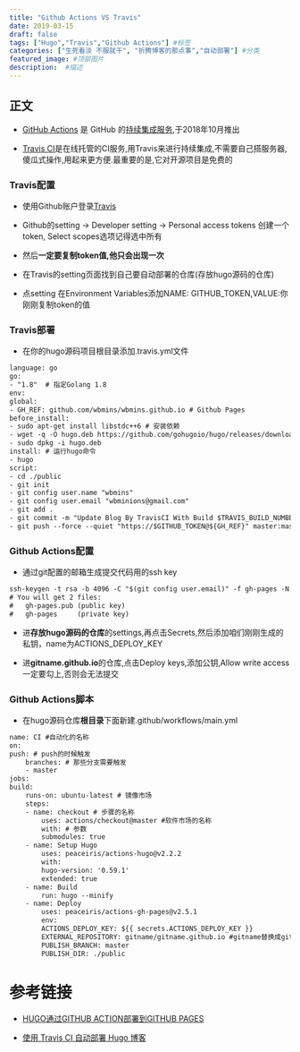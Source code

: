 ```yaml
---
title: "Github Actions VS Travis"
date: 2019-03-15
draft: false
tags: ["Hugo","Travis","Github Actions"] #标签
categories: ["生死看淡 不服就干", "折腾博客的那点事","自动部署"] #分类
featured_image: #顶部图片
description:  #描述
---
```

## 正文

- [GitHub Actions](https://github.com/features/actions) 是 GitHub 的[持续集成服务](http://www.ruanyifeng.com/blog/2015/09/continuous-integration.html),于2018年10月推出

- [Travis CI](https://travis-ci.org/)是在线托管的CI服务,用Travis来进行持续集成,不需要自己搭服务器,傻瓜式操作,用起来更方便.最重要的是,它对开源项目是免费的

### **Travis配置**

- 使用Github账户登录[Travis](https://travis-ci.org/)

- Github的setting -> Developer setting -> Personal access tokens 创建一个token, Select scopes选项记得选中所有

- 然后**一定要复制token值,他只会出现一次**

- 在Travis的setting页面找到自己要自动部署的仓库(存放hugo源码的仓库)

- 点setting 在Environment Variables添加NAME: GITHUB_TOKEN,VALUE:你刚刚复制token的值

### **Travis部署**

- 在你的hugo源码项目根目录添加.travis.yml文件

```txt
language: go
go:
- "1.8"  # 指定Golang 1.8
env:
global:
- GH_REF: github.com/wbmins/wbmins.github.io # Github Pages
before_install:
- sudo apt-get install libstdc++6 # 安装依赖
- wget -q -O hugo.deb https://github.com/gohugoio/hugo/releases/download/v0.55.6/hugo_extended_0.55.6_Linux-64bit.deb # 安装 hugo （version: v0.54.0）
- sudo dpkg -i hugo.deb
install: # 运行hugo命令
- hugo
script:
- cd ./public
- git init
- git config user.name "wbmins"
- git config user.email "wbminions@gmail.com"
- git add .
- git commit -m "Update Blog By TravisCI With Build $TRAVIS_BUILD_NUMBER"
- git push --force --quiet "https://$GITHUB_TOKEN@${GH_REF}" master:master  # Github Pages
```

### **Github Actions配置**

- 通过git配置的邮箱生成提交代码用的ssh key

```txt
ssh-keygen -t rsa -b 4096 -C "$(git config user.email)" -f gh-pages -N ""
# You will get 2 files:
#   gh-pages.pub (public key)
#   gh-pages     (private key)
```
- 进**存放hugo源码的仓库**的settings,再点击Secrets,然后添加咱们刚刚生成的私钥，name为ACTIONS_DEPLOY_KEY

- 进**gitname.github.io**的仓库,点击Deploy keys,添加公钥,Allow write access一定要勾上,否则会无法提交

### **Github Actions脚本**

- 在hugo源码仓库**根目录**下面新建.github/workflows/main.yml

```txt
name: CI #自动化的名称
on:
push: # push的时候触发
    branches: # 那些分支需要触发
    - master
jobs:
build:
    runs-on: ubuntu-latest # 镜像市场
    steps:
    - name: checkout # 步骤的名称
        uses: actions/checkout@master #软件市场的名称
        with: # 参数
        submodules: true
    - name: Setup Hugo
        uses: peaceiris/actions-hugo@v2.2.2
        with:
        hugo-version: '0.59.1'
        extended: true
    - name: Build
        run: hugo --minify
    - name: Deploy
        uses: peaceiris/actions-gh-pages@v2.5.1
        env:
        ACTIONS_DEPLOY_KEY: ${{ secrets.ACTIONS_DEPLOY_KEY }}
        EXTERNAL_REPOSITORY: gitname/gitname.github.io #gitname替换成github用户名
        PUBLISH_BRANCH: master
        PUBLISH_DIR: ./public
```
# 参考链接

- [HUGO通过GITHUB ACTION部署到GITHUB PAGES](https://tianhui.xin/blog/2019/11/17/hugousegithubactionstopages/)

- [使用 Travis CI 自动部署 Hugo 博客](https://mogeko.me/2018/028/)